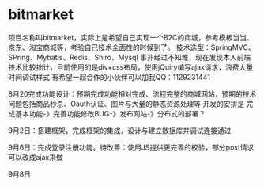 # bitmarket
项目名称叫bitmarket，实际上是希望自己实现一个B2C的商城，参考模板当当、京东、淘宝商城等，考验自己技术全面性的时候到了。
技术选型：SpringMVC、SPring、Mybatis、Redis、Shiro、Mysql
事非经过不知难，现在发现本人前端技术比较拙计，目前使用的是div+css布局，使用jQuiry编写ajax请求，浪费大量时间调试样式
有希望一起合作的小伙伴可以加我QQ：1129231441

8月20完成功能设计：预期完成功能相对完成、流程完整的商城网站，预期的技术问题包括商品秒杀、Oauth认证、图片与大量的静态资源处理等
开发的安排是 完成基本功能-》完善功能修改BUG-》发布网站-》分布式的部署？

9月2日：搭建框架，完成框架的集成，设计与建立数据库并调试连接通过

9月6日：完成登录注册功能。待改善：使用JS提供更完善的校验，部分post请求可以改成ajax来做

9月8日
